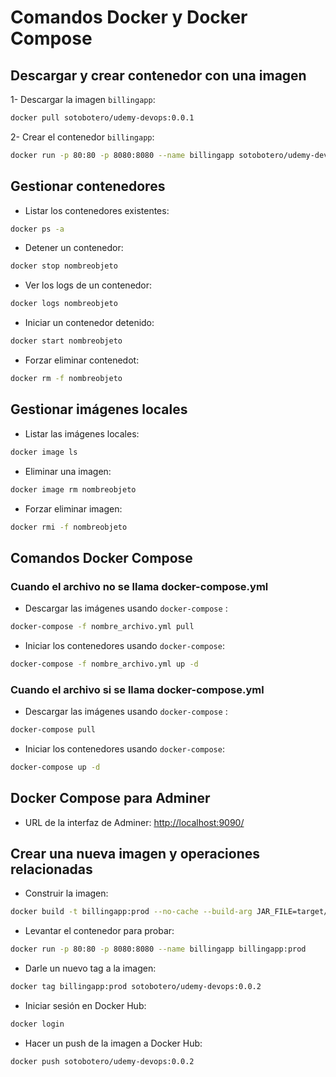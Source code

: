 
# Comandos Docker y Docker Compose

## Descargar y crear contenedor con una imagen

1- Descargar la imagen `billingapp`:
```bash
docker pull sotobotero/udemy-devops:0.0.1
```

2- Crear el contenedor `billingapp`:
```bash
docker run -p 80:80 -p 8080:8080 --name billingapp sotobotero/udemy-devops:0.0.1
```

## Gestionar contenedores

- Listar los contenedores existentes:
```bash
docker ps -a
```

- Detener un contenedor:
```bash
docker stop nombreobjeto
```

- Ver los logs de un contenedor:
```bash
docker logs nombreobjeto
```

- Iniciar un contenedor detenido:
```bash
docker start nombreobjeto
```

- Forzar eliminar contenedot:
```bash
docker rm -f nombreobjeto
```

## Gestionar imágenes locales

- Listar las imágenes locales:
```bash
docker image ls
```

- Eliminar una imagen:
```bash
docker image rm nombreobjeto
```

- Forzar eliminar imagen:
```bash
docker rmi -f nombreobjeto
```

## Comandos Docker Compose

### Cuando el archivo no se llama docker-compose.yml

- Descargar las imágenes usando `docker-compose` :
```bash
docker-compose -f nombre_archivo.yml pull
```

- Iniciar los contenedores usando `docker-compose`:
```bash
docker-compose -f nombre_archivo.yml up -d
```

### Cuando el archivo si se llama docker-compose.yml

- Descargar las imágenes usando `docker-compose` :
```bash
docker-compose pull
```

- Iniciar los contenedores usando `docker-compose`:
```bash
docker-compose up -d
```

## Docker Compose para Adminer

- URL de la interfaz de Adminer:
   [http://localhost:9090/](http://localhost:9090/)

## Crear una nueva imagen y operaciones relacionadas

- Construir la imagen:
```bash
docker build -t billingapp:prod --no-cache --build-arg JAR_FILE=target/*.jar .
```

- Levantar el contenedor para probar:
```bash
docker run -p 80:80 -p 8080:8080 --name billingapp billingapp:prod
```

- Darle un nuevo tag a la imagen:
```bash
docker tag billingapp:prod sotobotero/udemy-devops:0.0.2
```

- Iniciar sesión en Docker Hub:
```bash
docker login
```

- Hacer un push de la imagen a Docker Hub:
```bash
docker push sotobotero/udemy-devops:0.0.2
```
